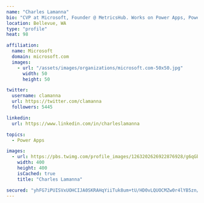 ```yaml
---
name: "Charles Lamanna"
bio: "CVP at Microsoft, Founder @ MetricsHub. Works on Power Apps, Power Automate, Power Virtual Agent, Common Data Service and Dynamics 365."
location: Bellevue, WA
type: "profile"
heat: 98

affiliation:
  name: Microsoft
  domain: microsoft.com
  images:
    - url: "/assets/images/organizations/microsoft.com-50x50.jpg"
      width: 50
      height: 50

twitter:
  username: clamanna
  url: https://twitter.com/clamanna
  followers: 5445

linkedin:
  url: https://www.linkedin.com/in/charleslamanna

topics:
  - Power Apps

images:
  - url: https://pbs.twimg.com/profile_images/1263202626922876928/g6qGbHZ-_400x400.jpg
    width: 400
    height: 400
    isCached: true
    title: "Charles Lamanna"

secured: "yhFG7iPUISVxUOHCIJA0SKRAHqYiiTuk8um+tU/HD0vLQUOCMZw0r4lYB5zn/GuwTYznp46pepx2I+QzLlJSpr147iW36bft4dIxbSa/d7YElo/mQ/O9W5OoAPwXXqPFOOv9ZkSy7bH8GrMwapXEt49mjn22JuPs6Hdk0ZVcPcC8oR64/bS3tRRXRM1D2E7Uv/vKW8XG55KmztW06DWuOyZX67Fz0xpdRJN23ZuoTNJi13YbvPbvrX/jqcJLTGj9u2ycZDVq8Fa3ivULMzZvY4Dwt1tvyJz+gP+Nm6Dl7vYSrpnHJ/qZHYnS1ZKoETq/yKqKGwI/+I3GsHaJF+/a+avCu5bVBkhaPjiI/i7ALEcGn7OFV9MOH0MZjRm0Cvrvb5tHro6YvkysTp7ayZ+WxxDIL8BL/J6bv9wpf/8j710=;zKEWnRb6cgNtEGH6NXUfWw=="
---
```


